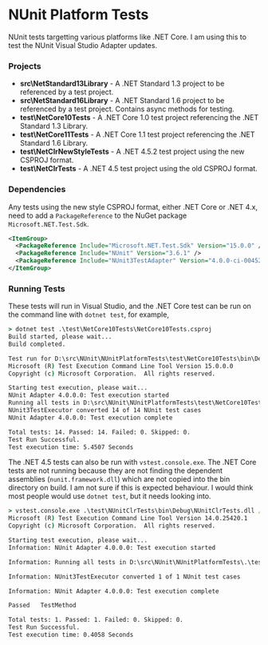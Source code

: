 # NUnit Platform Tests

NUnit tests targetting various platforms like .NET Core. I am using this to test the NUnit Visual Studio Adapter updates.

### Projects

- **src\NetStandard13Library** - A .NET Standard 1.3 project to be referenced by a test project.
- **src\NetStandard16Library** - A .NET Standard 1.6 project to be referenced by a test project. Contains async methods for testing.
- **test\NetCore10Tests** - A .NET Core 1.0 test project referencing the .NET Standard 1.3 Library.
- **test\NetCore11Tests** - A .NET Core 1.1 test project referencing the .NET Standard 1.6 Library.
- **test\NetClrNewStyleTests** - A .NET 4.5.2 test project using the new CSPROJ format.
- **test\NetClrTests** - A .NET 4.5 test project using the old CSPROJ format.

### Dependencies

Any tests using the new style CSPROJ format, either .NET Core or .NET 4.x, need to add a `PackageReference` to the NuGet package `Microsoft.NET.Test.Sdk`.

```xml
<ItemGroup>
  <PackageReference Include="Microsoft.NET.Test.Sdk" Version="15.0.0" />
  <PackageReference Include="NUnit" Version="3.6.1" />
  <PackageReference Include="NUnit3TestAdapter" Version="4.0.0-ci-00452-pr-313" />
</ItemGroup>
```

### Running Tests

These tests will run in Visual Studio, and the .NET Core test can be run on the command line with `dotnet test`, for example,

```cmd
> dotnet test .\test\NetCore10Tests\NetCore10Tests.csproj
Build started, please wait...
Build completed.

Test run for D:\src\NUnit\NUnitPlatformTests\test\NetCore10Tests\bin\Debug\netcoreapp1.0\NetCore10Tests.dll(.NETCoreApp,Version=v1.0)
Microsoft (R) Test Execution Command Line Tool Version 15.0.0.0
Copyright (c) Microsoft Corporation.  All rights reserved.

Starting test execution, please wait...
NUnit Adapter 4.0.0.0: Test execution started
Running all tests in D:\src\NUnit\NUnitPlatformTests\test\NetCore10Tests\bin\Debug\netcoreapp1.0\NetCore10Tests.dll
NUnit3TestExecutor converted 14 of 14 NUnit test cases
NUnit Adapter 4.0.0.0: Test execution complete

Total tests: 14. Passed: 14. Failed: 0. Skipped: 0.
Test Run Successful.
Test execution time: 5.4507 Seconds
```

The .NET 4.5 tests can also be run with `vstest.console.exe`. The .NET Core tests are not running because they are not finding the dependent assemblies (`nunit.framework.dll`) which are not copied into the bin directory on build. I am not sure if this is expected behaviour. I would think most people would use `dotnet test`, but it needs looking into.

```cmd
> vstest.console.exe .\test\NUnitClrTests\bin\Debug\NUnitClrTests.dll /TestAdapterPath:packages
Microsoft (R) Test Execution Command Line Tool Version 14.0.25420.1
Copyright (c) Microsoft Corporation.  All rights reserved.

Starting test execution, please wait...
Information: NUnit Adapter 4.0.0.0: Test execution started

Information: Running all tests in D:\src\NUnit\NUnitPlatformTests\.\test\NUnitClrTests\bin\Debug\NUnitClrTests.dll

Information: NUnit3TestExecutor converted 1 of 1 NUnit test cases

Information: NUnit Adapter 4.0.0.0: Test execution complete

Passed   TestMethod

Total tests: 1. Passed: 1. Failed: 0. Skipped: 0.
Test Run Successful.
Test execution time: 0.4058 Seconds
```
